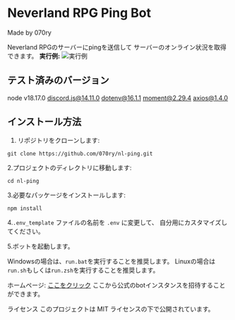 # Neverland RPG Ping Bot
Made by 070ry

Neverland RPGのサーバーにpingを送信して
サーバーのオンライン状況を取得できます。
**実行例:**
![実行例](https://onews.f5.si/assets/images/screenshot1.png)

## テスト済みのバージョン
node v18.17.0
discord.js@14.11.0
dotenv@16.1.1
moment@2.29.4
axios@1.4.0

## インストール方法

1. リポジトリをクローンします:

```shell
git clone https://github.com/070ry/nl-ping.git
```


2.プロジェクトのディレクトリに移動します:

```shell
cd nl-ping
```


3.必要なパッケージをインストールします:

```shell
npm install
```


4.`.env_template` ファイルの名前を `.env` に変更して、
  自分用にカスタマイズしてください。

5.ボットを起動します。

Windowsの場合は、`run.bat`を実行することを推奨します。
Linuxの場合は`run.sh`もしくは`run.zsh`を実行することを推奨します。


ホームページ:
[ここをクリック](https://onews.f5.si/discord/nl)
ここから公式のbotインスタンスを招待することができます。

ライセンス
このプロジェクトは MIT ライセンスの下で公開されています。
